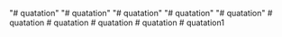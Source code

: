"# quatation" 
"# quatation" 
"# quatation" 
"# quatation" 
"# quatation" 
#   q u a t a t i o n  
 #   q u a t a t i o n  
 #   q u a t a t i o n  
 #   q u a t a t i o n  
 #   q u a t a t i o n 1  
 